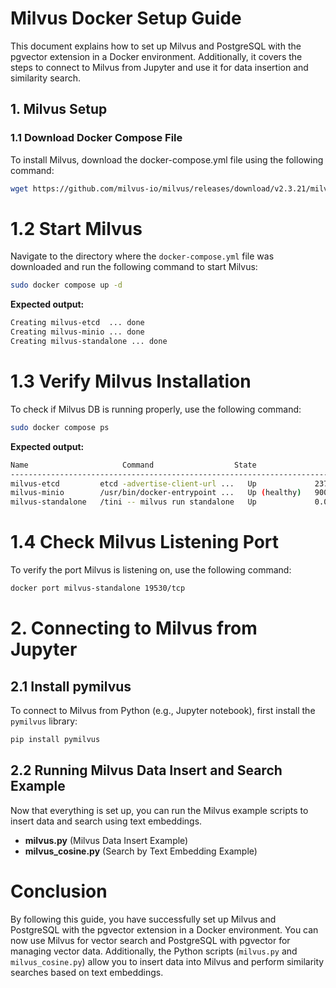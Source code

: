 # Milvus  Docker Setup Guide

This document explains how to set up Milvus and PostgreSQL with the pgvector extension in a Docker environment. Additionally, it covers the steps to connect to Milvus from Jupyter and use it for data insertion and similarity search.

## 1. Milvus Setup

### 1.1 Download Docker Compose File
To install Milvus, download the docker-compose.yml file using the following command:

```bash
wget https://github.com/milvus-io/milvus/releases/download/v2.3.21/milvus-standalone-docker-compose.yml -O docker-compose.yml
```

# 1.2 Start Milvus
Navigate to the directory where the `docker-compose.yml` file was downloaded and run the following command to start Milvus:

```bash
sudo docker compose up -d
```

**Expected output:**

```bash
Creating milvus-etcd  ... done
Creating milvus-minio ... done
Creating milvus-standalone ... done
```

# 1.3 Verify Milvus Installation
To check if Milvus DB is running properly, use the following command:

```bash
sudo docker compose ps
```

**Expected output:**

```bash
Name                     Command                  State                            Ports
--------------------------------------------------------------------------------------------------------------------
milvus-etcd         etcd -advertise-client-url ...   Up             2379/tcp, 2380/tcp
milvus-minio        /usr/bin/docker-entrypoint ...   Up (healthy)   9000/tcp
milvus-standalone   /tini -- milvus run standalone   Up             0.0.0.0:19530->19530/tcp, 0.0.0.0
```

# 1.4 Check Milvus Listening Port
To verify the port Milvus is listening on, use the following command:

```bash
docker port milvus-standalone 19530/tcp
```

# 2. Connecting to Milvus from Jupyter

## 2.1 Install pymilvus
To connect to Milvus from Python (e.g., Jupyter notebook), first install the `pymilvus` library:

```bash
pip install pymilvus
```

## 2.2 Running Milvus Data Insert and Search Example
Now that everything is set up, you can run the Milvus example scripts to insert data and search using text embeddings.

- **milvus.py** (Milvus Data Insert Example)
- **milvus_cosine.py** (Search by Text Embedding Example)

# Conclusion
By following this guide, you have successfully set up Milvus and PostgreSQL with the pgvector extension in a Docker environment. You can now use Milvus for vector search and PostgreSQL with pgvector for managing vector data. Additionally, the Python scripts (`milvus.py` and `milvus_cosine.py`) allow you to insert data into Milvus and perform similarity searches based on text embeddings.

